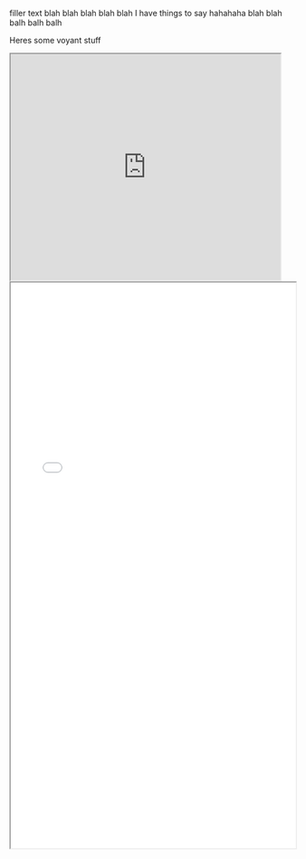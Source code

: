 filler text 
blah blah blah blah blah
I have things to say 
hahahaha
blah blah balh balh balh

Heres some voyant stuff
<!--	Exported from Voyant Tools (voyant-tools.org).
The iframe src attribute below uses a relative protocol to better function with both
http and https sites, but if you're embedding this into a local web page (file protocol)
you should add an explicit protocol (https if you're using voyant-tools.org, otherwise
it depends on this server.
Feel free to change the height and width values or other styling below: -->
<iframe style='width: 477px; height: 400px;' src='https://voyant-tools.org/tool/Trends/?query=humanities&query=novel&corpus=628dbd9ff50d802c3b5a994c3129421b'></iframe>

<iframe style="width: 100%; height: 1000px;" src="processing/index.html"/iframe>

Go back to [Home](README.md) page
